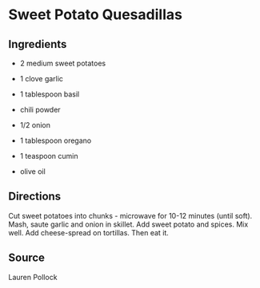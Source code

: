 Sweet Potato Quesadillas
========================


Ingredients
-----------

* 2 medium sweet potatoes

* 1 clove garlic

* 1 tablespoon basil

* chili powder

* 1/2 onion

* 1 tablespoon oregano

* 1 teaspoon cumin

* olive oil


Directions
----------

Cut sweet potatoes into chunks - microwave for 10-12 minutes (until soft). Mash, saute garlic and onion in skillet. Add sweet potato and spices. Mix well. Add cheese-spread on tortillas. Then eat it.


Source
------

Lauren Pollock
